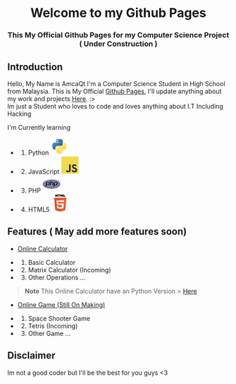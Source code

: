 <h1 align="center">Welcome to my Github Pages</h1>
<h3 align="center">This My Official Github Pages for my Computer Science Project ( Under Construction )</h3>

## Introduction 

Hello, My Name is AmcaQt I'm a Computer Science Student in High School from Malaysia. This is My Official <a href="https://amca-qt.github.io">Github Pages</a>, I'll update anything about my work and projects <a href="https://github.com">Here</a>. :> <br>
Im just a Student who loves to code and loves anything about I.T Including Hacking

I'm Currently learning 

* 1. Python <a href="https://www.python.org" target="_blank" rel="noreferrer"> <img src="https://raw.githubusercontent.com/devicons/devicon/master/icons/python/python-original.svg" alt="python" width="40" height="40"/> </a> 
* 2. JavaScript <a href="https://developer.mozilla.org/en-US/docs/Web/JavaScript" target="_blank" rel="noreferrer"> <img src="https://raw.githubusercontent.com/devicons/devicon/master/icons/javascript/javascript-original.svg" alt="javascript" width="40" height="40"/> </a> 
* 3. PHP <a href="https://www.php.net" target="_blank" rel="noreferrer"> <img src="https://raw.githubusercontent.com/devicons/devicon/master/icons/php/php-original.svg" alt="php" width="40" height="40"/> </a>
* 4. HTML5 <a href="https://www.w3.org/html/" target="_blank" rel="noreferrer"> <img src="https://raw.githubusercontent.com/devicons/devicon/master/icons/html5/html5-original-wordmark.svg" alt="html5" width="40" height="40"/> </a>

## Features ( May add more features soon)

- <a href="https://amca-qt.github.io/Calculator/index.html">Online Calculator</a>
* 1. Basic Calculator
* 2. Matrix Calculator (Incoming)
* 3. Other Operations ...

> **Note**
> This Online Calculator have an Python Version > <a href="https://github.com/Amca-qt/Calculator-Py">Here</a>

- <a href="https://amca-qt.github.io/Game/Index.html">Online Game (Still On Making)</a>
* 1. Space Shooter Game
* 2. Tetris (Incoming)
* 3. Other Game ...

## Disclaimer
Im not a good coder but I'll be the best for you guys <3

